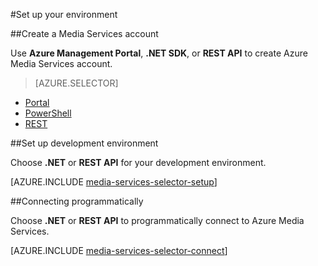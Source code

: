 <properties
	pageTitle="Set up your environment"
	description="Set up your environment for developing with Azure Media Services"
	services="media-services"
	documentationCenter=""
	authors="Juliako"
	manager="dwrede"
	editor=""/>

<tags
	ms.service="media-services"
	ms.workload="media"
	ms.tgt_pltfrm="na"
	ms.devlang="na"
	ms.topic="get-started-article" 
	ms.date="07/07/2015"
	ms.author="juliako"/>

#Set up your environment

##<a id="create_account"></a>Create a Media Services account

Use **Azure Management Portal**, **.NET SDK**, or **REST API** to create Azure Media Services account.


> [AZURE.SELECTOR]
- [Portal](media-services-create-account.md)
- [PowerShell](media-services-manage-with-powershell.md)
- [REST](https://msdn.microsoft.com/library/azure/dn167014.aspx)

##<a id="setup_dev_env"></a>Set up development environment  

Choose **.NET** or **REST API** for your development environment.

[AZURE.INCLUDE [media-services-selector-setup](../../includes/media-services-selector-setup.md)]


##<a id="connect"></a>Connecting programmatically

Choose **.NET** or **REST API** to programmatically connect to Azure Media Services.

[AZURE.INCLUDE [media-services-selector-connect](../../includes/media-services-selector-connect.md)]
 